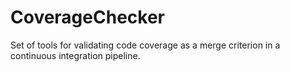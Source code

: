 # CoverageChecker
Set of tools for validating code coverage as a merge criterion in a continuous integration pipeline.
